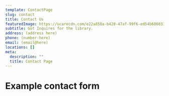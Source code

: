 ```yaml
---
template: ContactPage
slug: contact
title: Contact Us
featuredImage: https://ucarecdn.com/e22a858a-b420-47af-99f6-ed54b6860333/
subtitle: Got Inquires for the library.
address: (address here)
phone: (number-here)
email: (email@here)
locations: []
meta:
  description: ""
  title: Contact Page
---
```

# Example contact form